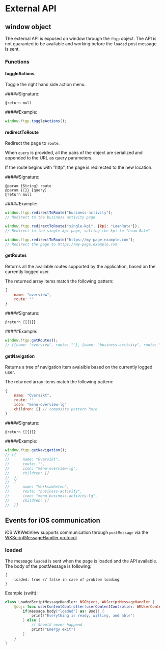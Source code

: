 # External API

## window object

The external API is exposed on window through the `ftgp` object.
The API is not guaranted to be available and working before the `loaded` post message is sent.

### Functions

#### toggleActions

Toggle the right hand side action menu.

#####Signature:

	@return null

#####Example:

```javascript
window.ftgp.toggleActions();
```

#### redirectToRoute

Redirect the page to `route`.

When `query` is provided, all the pairs of the object are 
serialized and appended to the URL as query parameters.

If the route begins with "http", the page is redirected
to the new location.

#####Signature:


	@param {String} route
	@param {{}} [query]
	@return null

#####Example:

```javascript
window.ftgp.redirectToRoute("business-activity");
// Redirect to the business activity page

window.ftgp.redirectToRoute("single-kpi", {kpi: "LoanRate"});
// Redirect to the single kpi page, setting the kpi to "Loan Rate"

window.ftgp.redirectToRoute("https://my-page.example.com");
// Redirect the page to https://my-page.example.com
```

#### getRoutes

Returns all the available routes supported by the application,
based on the currently logged user.

The returned array items match the following pattern:

```javascript
{
    name: "overview",
    route: ""
}
```

#####Signature:

	@return {[{}]}
	
#####Example:

```javascript
window.ftgp.getRoutes();
// [{name: "overview", route: ""}, {name: "business-activity", route: "business-activity"}]
```

#### getNavigation

Returns a tree of navigation item avalaible based on the currently logged user.

The returned array items match the following pattern:

```javascript
{
    name: "Översikt",
    route: ""
    icon: "menu-overview-lg"
    children: [] // composite pattern here
}
```

#####Signature:

	@return {[{}]}

#####Example:

```javascript
window.ftgp.getNavigation();
// [{
//      name: "Översikt",
//      route: "",
//      icon: "menu-overview-lg",
//      children: []
//  },
//  {
//      name: "Verk­sam­he­ten",
//      route: "business-activity",
//      icon: "menu-business-activity-lg",
//      children: []
//  }]
```

## Events for iOS communication

iOS WKWebView supports communication through `postMessage`
via the [WKScriptMessageHandler protocol](https://developer.apple.com/library/ios/documentation/WebKit/Reference/WKScriptMessageHandler_Ref/).

### loaded

The message `loaded` is sent when the page is loaded and the API available.
The body of the postMessage is following:

    {
        loaded: true // false in case of problem loading
    }

Example (swift):

```swift
class LoadedScriptMessageHandler: NSObject, WKScriptMessageHandler {
    @objc func userContentController(userContentController: WKUserContentController, didReceiveScriptMessage message: WKScriptMessage) {
        if(message.body["loaded"] as! Bool) {
            print("Everything is ready, willing, and able")
        } else {
            // Should never happend
            print("Emergy exit")
        }
    }
}
```
